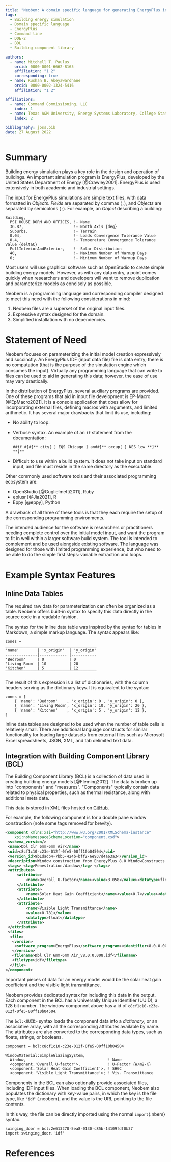 ```yaml
---
title: "Neobem: A domain specific language for generating EnergyPlus input files"
tags:
  - Building energy simulation
  - Domain specific language
  - EnergyPlus
  - Command line
  - DOE-2
  - BDL
  - Building component library

authors:
  - name: Mitchell T. Paulus
    orcid: 0000-0001-6662-8165
    affiliation: "1 2"
    corresponding: true
  - name: Kushan B. Abeyawardhane
    orcid: 0000-0002-1324-5416
    affiliation: "1 2"

affiliations:
  - name: Command Commissioning, LLC
    index: 1
  - name: Texas A&M University, Energy Systems Laboratory, College Station, TX, USA
    index: 2

bibliography: joss.bib
date: 27 August 2022
---
```


# Summary

Building energy simulation plays a key role in the design and operation of buildings.
An important simulation program is EnergyPlus, developed by the United States Department of Energy [@Crawley2001].
EnergyPlus is used extensively in both academic and industrial settings.

The input for EnergyPlus simulations are simple text files, with data formatted in *Objects*.
*Fields* are separated by commas (`,`), and *Objects* are separated by semicolons (`;`).
For example, an *Object* describing a building:

```idf
Building,
  PSI HOUSE DORM AND OFFICES, !- Name
  36.87,                      !- North Axis {deg}
  Suburbs,                    !- Terrain
  0.04,                       !- Loads Convergence Tolerance Value
  0.4,                        !- Temperature Convergence Tolerance Value {deltaC}
  FullInteriorAndExterior,    !- Solar Distribution
  40,                         !- Maximum Number of Warmup Days
  6;                          !- Minimum Number of Warmup Days
```

Most users will use graphical software such as OpenStudio to create simple building energy models.
However, as with any data entry, a point comes quickly when researchers and developers will want to remove duplication and parameterize models as concisely as possible.

Neobem is a programming language and corresponding compiler designed to meet this need with the following considerations in mind:

1. Neobem files are a superset of the original input files.
3. Expressive syntax designed for the domain.
2. Simplified installation with no dependencies.

# Statement of Need

Neobem focuses on parameterizing the initial model creation expressively and succinctly.
An EnergyPlus IDF (input data file) file is data entry; there is no computation (that is the purpose of the simulation engine which consumes the input).
Virtually any programming language that can write to files can be used to aid in generating this data; however, the ease of use may vary drastically.

In the distribution of EnergyPlus, several auxiliary programs are provided.
One of these programs that aid in input file development is EP-Macro [@EpMacro2021].
It is a console application that does allow for incorporating external files, defining macros with arguments, and limited arithmetic.
It has several major drawbacks that limit its use, including:

 - No ability to loop.
 - Verbose syntax. An example of an `if` statement from the documentation:

   ```
   ##if #[#[** city[ ] EQS Chicago ] and#[** occup[ ] NES low **]** **]**
   ```

 - Difficult to use within a build system. It does not take input on standard input, and file must reside in the same directory as the executable.

Other commonly used software tools and their associated programming ecosystem are:

 - OpenStudio [@Guglielmetti2011], Ruby
 - eplusr [@Jia2021], R
 - Eppy [@eppy], Python

A drawback of all three of these tools is that they each require the setup of the corresponding programming environments.

The intended audience for the software is researchers or practitioners needing complete control over the initial model input, and want the program to fit in well within a larger software build system.
The tool is intended to complement and be used alongside existing software.
The language was designed for those with limited programming experience, but who need to be able to do the simple first steps: variable extraction and loops.


# Example Syntax Features

## Inline Data Tables

The required raw data for parameterization can often be organized as a table.
Neobem offers built-in syntax to specify this data directly in the source code in a readable fashion.

The syntax for the inline data table was inspired by the syntax for tables in Markdown, a simple markup language.
The syntax appears like:

```neobem
zones =
________________________________________
'name'        | 'x_origin'  | 'y_origin'
--------------|------------ |-----------
'Bedroom'     | 0           | 0
'Living Room' | 10          | 20
'Kitchen'     | 5           | 12
‾‾‾‾‾‾‾‾‾‾‾‾‾‾‾‾‾‾‾‾‾‾‾‾‾‾‾‾‾‾‾‾‾‾‾‾‾‾‾‾
```

The result of this expression is a list of dictionaries, with the column headers serving as the dictionary keys.
It is equivalent to the syntax:

```neobem
zones = [
    { 'name': 'Bedroom'    , 'x_origin': 0 , 'y_origin': 0 },
    { 'name': 'Living Room', 'x_origin': 10, 'y_origin': 20 },
    { 'name': 'Kitchen'    , 'x_origin': 5 , 'y_origin': 12 },
]
```

Inline data tables are designed to be used when the number of table cells is relatively small.
There are additional language constructs for similar functionality for loading large datasets from external files such as Microsoft Excel spreadsheets, JSON, XML, and tab delimited text data.

## Integration with Building Component Library (BCL)

The Building Component Library (BCL) is a collection of data used in creating building energy models [@Fleming2012].
The data is broken up into "components" and "measures". "Components" typically contain data related to physical properties, such as thermal resistance, along with additional meta data.

This data is stored in XML files hosted on [GitHub](https://github.com).

For example, the following component is for a double pane window construction (note some tags removed for brevity).

```xml
<component xmlns:xsi="http://www.w3.org/2001/XMLSchema-instance"
    xsi:noNamespaceSchemaLocation="component.xsd">
 <schema_version/>
 <name>Dbl Clr 6mm-6mm Air</name>
 <uid>c8cf1c10-c23e-012f-0fe5-00ff10b04504</uid>
 <version_id>9b1dadb4-7bb5-424b-bff2-6e937d4a63a3</version_id>
 <description>Window construction from EnergyPlus 8.0 WindowConstructs.idf dataset.</description>
 <tags> <tag>Fenestration.Window</tag> </tags>
 <attributes>
     <attribute>
         <name>Overall U-factor</name><value>3.058</value><datatype>float</datatype>
     </attribute>
     <attribute>
         <name>Solar Heat Gain Coefficient</name><value>0.7</value><datatype>float</datatype>
     </attribute>
     <attribute>
         <name>Visible Light Transmittance</name>
         <value>0.781</value>
         <datatype>float</datatype>
     </attribute>
 </attributes>
 <files>
  <file>
   <version>
    <software_program>EnergyPlus</software_program><identifier>8.0.0.008</identifier>
   </version>
   <filename>Dbl Clr 6mm-6mm Air_v8.0.0.008.idf</filename>
   <filetype>idf</filetype>
  </file>
</component>
```

Important pieces of data for an energy model would be the solar heat gain coefficient and the visible light transmittance.

Neobem provides dedicated syntax for including this data in the output.
Each component in the BCL has a Universally Unique Identifier (UUID), a 128 bit number.
The window component above has a id of `c8cf1c10-c23e-012f-0fe5-00ff10b04504`.

The `bcl:<UUID>` syntax loads the component data into a *dictionary*, or an associative array, with all the corresponding attributes available by name.
The attributes are also converted to the corresponding data types, such as floats, strings, or booleans.

```neobem
component = bcl:c8cf1c10-c23e-012f-0fe5-00ff10b04504

WindowMaterial:SimpleGlazingSystem,
  Window,                                    ! Name
  <component.'Overall U-factor'>,            ! U-Factor {W/m2-K}
  <component.'Solar Heat Gain Coefficient'>, ! SHGC
  <component.'Visible Light Transmittance'>; ! Vis. Transmittance
```

Components in the BCL can also optionally provide associated files, including IDF input files.
When loading the BCL component, Neobem also populates the dictionary with key-value pairs,
in which the key is the file type, like `'idf'`{.neobem}, and the value is the URL pointing to the file contents.

In this way, the file can be directly imported using the normal `import`{.nbem} syntax.

```neobem
swinging_door = bcl:2e613270-5ea8-0130-c85b-14109fdf0b37
import swinging_door.'idf'
```

# References
